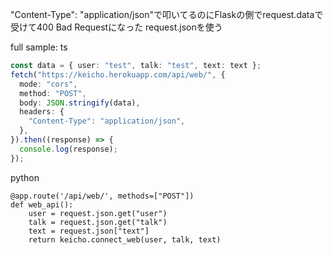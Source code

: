 
"Content-Type": "application/json"で叩いてるのにFlaskの側でrequest.dataで受けて400 Bad Requestになった
request.jsonを使う

full sample:
ts

```typescript
const data = { user: "test", talk: "test", text: text };
fetch("https://keicho.herokuapp.com/api/web/", {
  mode: "cors",
  method: "POST",
  body: JSON.stringify(data),
  headers: {
    "Content-Type": "application/json",
  },
}).then((response) => {
  console.log(response);
});
```

python

```
@app.route('/api/web/', methods=["POST"])
def web_api():
    user = request.json.get("user")
    talk = request.json.get("talk")
    text = request.json["text"]
    return keicho.connect_web(user, talk, text)
```

